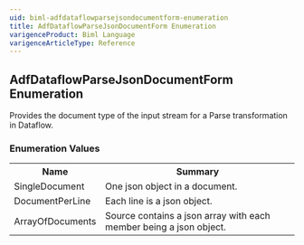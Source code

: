 ```yaml
---
uid: biml-adfdataflowparsejsondocumentform-enumeration
title: AdfDataflowParseJsonDocumentForm Enumeration
varigenceProduct: Biml Language
varigenceArticleType: Reference
---
```


## AdfDataflowParseJsonDocumentForm Enumeration<div class="LanguageSummary"><div class ="SummaryItem">Provides the document type of the input stream for a Parse transformation in Dataflow.</div></div><div class="EnumValueGroup">### Enumeration Values<table id="EnumValue" class="MemberList"><tbody><tr><th class="MemberNameColumnHeader">Name</th><th class="MemberSummaryColumnHeader">Summary</th></tr><tr class="cd0"><td class="MemberName">SingleDocument</td><td class="MemberSummary"><div class ="SummaryItem">One json object in a document.</div> </td></tr><tr class="cd1"><td class="MemberName">DocumentPerLine</td><td class="MemberSummary"><div class ="SummaryItem">Each line is a json object.</div> </td></tr><tr class="cd0"><td class="MemberName">ArrayOfDocuments</td><td class="MemberSummary"><div class ="SummaryItem">Source contains a json array with each member being a json object.</div> </td></tr></tbody></table></div>